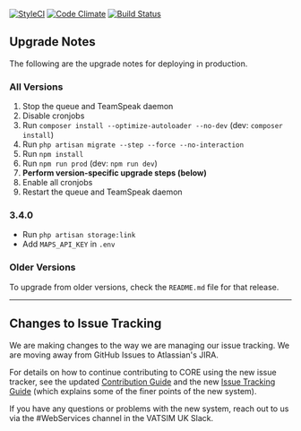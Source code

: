 [![StyleCI](https://styleci.io/repos/75443611/shield?branch=development&style=flat)](https://styleci.io/repos/75443611)
[![Code Climate](https://codeclimate.com/github/VATSIM-UK/core/badges/gpa.svg)](https://codeclimate.com/github/VATSIM-UK/core)
[![Build Status](https://travis-ci.org/VATSIM-UK/core.svg?branch=production)](https://travis-ci.org/VATSIM-UK/core)

## Upgrade Notes

The following are the upgrade notes for deploying in production.

### All Versions

1. Stop the queue and TeamSpeak daemon
2. Disable cronjobs
3. Run `composer install --optimize-autoloader --no-dev` (dev: `composer install`)
4. Run `php artisan migrate --step --force --no-interaction`
6. Run `npm install`
7. Run `npm run prod` (dev: `npm run dev`)
8. **Perform version-specific upgrade steps (below)**
9. Enable all cronjobs
10. Restart the queue and TeamSpeak daemon

### 3.4.0

* Run `php artisan storage:link`
* Add `MAPS_API_KEY` in `.env`

### Older Versions

To upgrade from older versions, check the `README.md` file for that release.

---

## Changes to Issue Tracking

We are making changes to the way we are managing our issue tracking. We are moving away from GitHub Issues to Atlassian's JIRA.

For details on how to continue contributing to CORE using the new issue tracker, see the updated [Contribution Guide](CONTRIBUTING.md) and the new [Issue Tracking Guide](ISSUE_TRACKING.md) (which explains some of the finer points of the new system).

If you have any questions or problems with the new system, reach out to us via the #WebServices channel in the VATSIM UK Slack.
